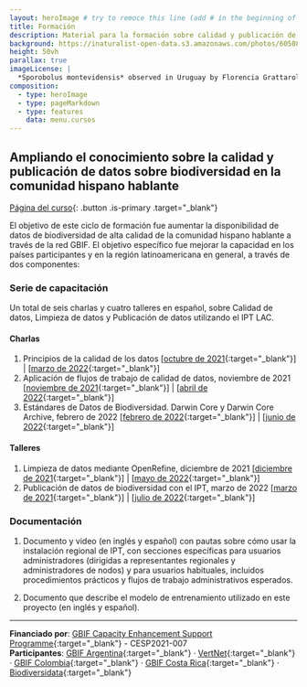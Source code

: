```yaml
---
layout: heroImage # try to remoce this line (add # in the beginning of the line to make it a comment) - then the layout will change, but the content remain the same
title: Formación
description: Material para la formación sobre calidad y publicación de datos, movilización y uso de datos de biodiversidad
background: https://inaturalist-open-data.s3.amazonaws.com/photos/60508300/original.jpeg
height: 50vh
parallax: true
imageLicense: |
  *Sporobolus montevidensis* observed in Uruguay by Florencia Grattarola licensed under [CC BY](http://creativecommons.org/licenses/by/4.0/) via [iNaturalist](https://www.gbif.org/occurrence/2574126620)
composition:
  - type: heroImage
  - type: pageMarkdown
  - type: features
    data: menu.cursos
---
```


## Ampliando el conocimiento sobre la calidad y publicación de datos sobre biodiversidad en la comunidad hispano hablante

[Página del curso](https://www.gbif.org/es/project/CESP2021-007/ampliando-el-conocimiento-sobre-la-calidad-y-publicacion-de-datos-sobre-biodiversidad-en-la-comunidad-hispano-hablante){: .button .is-primary .target="_blank"}

El objetivo de este ciclo de formación fue aumentar la disponibilidad de datos de biodiversidad de alta calidad de la comunidad hispano hablante a través de la red GBIF. El objetivo específico fue mejorar la capacidad en los países participantes y en la región latinoamericana en general, a través de dos componentes:

### Serie de capacitación

Un total de seis charlas y cuatro talleres en español, sobre Calidad de datos, Limpieza de datos y Publicación de datos utilizando el IPT LAC.

#### Charlas

1. Principios de la calidad de los datos [[octubre de 2021](https://www.gbif.org/es/event/cde27b-e7a8-4e6d-8de1-4348219/1st-webinar-principles-of-data-quality-in-spanish-only){:target="_blank"}] \| [[marzo de 2022](https://www.gbif.org/es/event/904c02-5a58-416e-b0a1-519beef/webinar-principles-of-data-quality-in-spanish-only){:target="_blank"}]  
2. Aplicación de flujos de trabajo de calidad de datos, noviembre de 2021  [[noviembre de 2021](https://www.gbif.org/es/event/7c6dQdRugnlobJfFJeLBnI/2nd-webinar-application-of-data-quality-workflows-in-spanish-only){:target="_blank"}] \| [[abril de 2022](https://www.gbif.org/es/event/768f1e-d31c-41f4-8fa4-32347eb/webinar-application-of-data-quality-workflows-in-spanish-only){:target="_blank"}]  
3. Estándares de Datos de Biodiversidad. Darwin Core y Darwin Core Archive, febrero de 2022  [[febrero de 2022](https://www.gbif.org/es/event/703d52-d9f6-491f-bde3-398bd5b/3rd-webinar-biodiversity-data-standards-darwin-core-and-darwin-core-archive-in-spanish-only){:target="_blank"}] \| [[junio de 2022](https://www.gbif.org/es/event/d684a1-43ea-44a3-9381-5855abb/webinar-biodiversity-data-standards-darwin-core-and-darwin-core-archive-in-spanish-only){:target="_blank"}]  

#### Talleres

1. Limpieza de datos mediante OpenRefine, diciembre de 2021 [[diciembre de 2021](https://www.gbif.org/es/event/34f971-f429-41a3-b1da-0bb281b/workshop-data-cleaning-using-openrefine-in-spanish-only){:target="_blank"}] \| [[mayo de 2022](https://www.gbif.org/es/event/0f76a3-b314-411e-bdef-a1e0ed1/data-cleaning-using-openrefine-in-spanish-only){:target="_blank"}]  
2. Publicación de datos de biodiversidad con el IPT, marzo de 2022 [[marzo de 2021](https://www.gbif.org/es/event/51b5e8-32a8-48b8-8dae-d4d6496/publication-of-biodiversity-data-with-the-ipt-in-spanish-only){:target="_blank"}] \| [[julio de 2022](https://www.gbif.org/es/event/aa5259-8087-4f7f-b359-5b87858/publication-of-biodiversity-data-with-the-ipt-in-spanish-only){:target="_blank"}]  

### Documentación

1. Documento y video (en inglés y español) con pautas sobre cómo usar la instalación regional de IPT, con secciones específicas para usuarios administradores (dirigidas a representantes regionales y administradores de nodos) y para usuarios habituales, incluidos procedimientos prácticos y flujos de trabajo administrativos esperados.  

2. Documento que describe el modelo de entrenamiento utilizado en este proyecto (en inglés y español).

---

**Financiado por**: [GBIF Capacity Enhancement Support Programme](https://www.gbif.org/es/programme/82219){:target="_blank"} - CESP2021-007  
**Participantes**: [GBIF Argentina](https://www.gbif.org/es/country/AR/about){:target="_blank"} · [VertNet](http://vertnet.org/index.html){:target="_blank"} · [GBIF Colombia](https://www.gbif.org/es/country/CO/about){:target="_blank"} · [GBIF Costa Rica](https://www.gbif.org/es/country/CR/about){:target="_blank"} · [Biodiversidata](https://biodiversidata.org){:target="_blank"}
